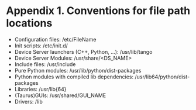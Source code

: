 # Appendix 1. Conventions for file path locations

- Configuration files: /etc/FileName
- Init scripts: /etc/init.d/ 
- Device Server launchers (C++, Python, ...): /usr/lib/tango
- Device Server Modules: /usr/share/<DS_NAME>
- Include files: /usr/include
- Pure Python modules: /usr/lib/python<XY>/dist-packages
- Python modules with compiled lib dependencies: /usr/lib64/python<XY>/dist-packages
- Libraries: /usr/lib{64}
- (Taurus)GUIs: /usr/shared/GUI_NAME
- Drivers: /lib
